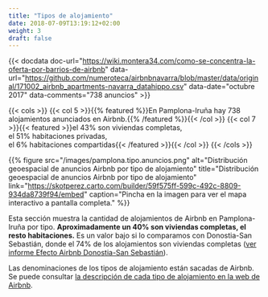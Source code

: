 ```yaml
---
title: "Tipos de alojamiento"
date: 2018-07-09T13:19:12+02:00
weight: 3
draft: false
---
```


{{< docdata doc-url="https://wiki.montera34.com/como-se-concentra-la-oferta-por-barrios-de-airbnb" data-url="https://github.com/numeroteca/airbnbnavarra/blob/master/data/original/171002_airbnb_apartments-navarra_datahippo.csv" data-date="octubre 2017" data-comments="738 anuncios" >}}

{{< cols >}}
{{< col 5 >}}{{% featured %}}En Pamplona-Iruña hay 738 alojamientos anunciados en Airbnb.{{% /featured %}}{{< /col >}}
{{< col 7 >}}{{< featured >}}el 43% son viviendas completas,<br>el 51% habitaciones privadas,<br>el 6% habitaciones compartidas{{< /featured >}}{{< /col >}}
{{< /cols >}}

{{% figure src="/images/pamplona.tipo.anuncios.png" alt="Distribución geoespacial de anuncios Airbnb por tipo de alojamiento" title="Distribución geoespacial de anuncios Airbnb por tipo de alojamiento" link="https://skotperez.carto.com/builder/59f575ff-599c-492c-8809-934da8739f94/embed" caption="Pincha en la imagen para ver el mapa interactivo a pantalla completa." %}}

Esta sección muestra la cantidad de alojamientos de Airbnb en Pamplona-Iruña por tipo. **Aproximadamente un 40% son viviendas completas, el resto habitaciones.** Es un valor bajo si lo comparamos con Donostia-San Sebastián, donde el 74% de los alojamientos son viviendas completas ([ver informe Efecto Airbnb Donostia-San Sebastián](https://lab.montera34.com/airbnb/donostia/index.html#tipo-alojamiento)).

Las denominaciones de los tipos de alojamiento están sacadas de Airbnb. Se puede consultar [la descripción de cada tipo de alojamiento en la web de Airbnb](https://www.airbnb.es/help/article/5/what-does-the-room-type-of-a-listing-mean).

